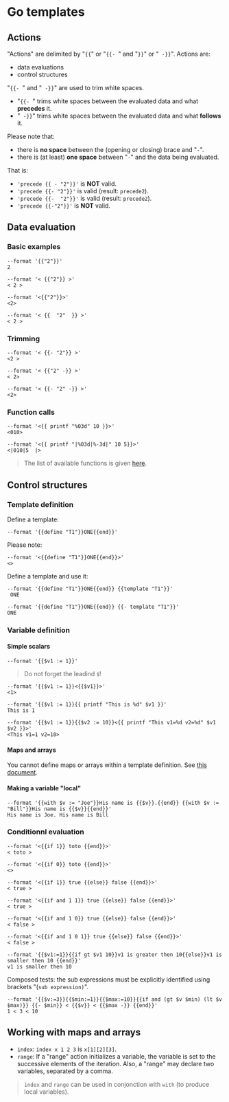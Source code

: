 # Go templates

## Actions

"Actions" are delimited by "`{{`" or "`{{- `" and "`}}`" or "` -}}`". Actions are:

* data evaluations
* control structures

"`{{- `" and "` -}}`" are used to trim white spaces.

* "`{{- `" trims white spaces between the evaluated data and what **precedes** it.
* "` -}}`" trims white spaces between the evaluated data and what **follows** it.

Please note that:

* there is **no space** between the (opening or closing) brace and "`-`".
* there is (at least) **one space** between "`-`" and the data being evaluated.

That is:

* `'precede {{ - "2"}}'` is **NOT** valid.
* `'precede {{- "2"}}'` is valid (result: `precede2`).
* `'precede {{-  "2"}}'` is valid (result: `precede2`).
* `'precede {{-"2"}}'` is **NOT** valid.

## Data evaluation

### Basic examples

    --format '{{"2"}}'
    2

    --format '< {{"2"}} >'
    < 2 >

    --format '<{{"2"}}>'
    <2>

    --format '< {{  "2"  }} >'
    < 2 >

### Trimming

    --format '< {{- "2"}} >'
    <2 >

    --format '< {{"2" -}} >'
    < 2>

    --format '< {{- "2" -}} >'
    <2>

### Function calls

    --format '<{{ printf "%03d" 10 }}>'
    <010>

    --format '<{{ printf "|%03d|%-3d|" 10 5}}>'
    <|010|5  |>

> The list of available functions is given [here](https://golang.org/pkg/text/template/).

## Control structures

### Template definition

Define a template:

    --format '{{define "T1"}}ONE{{end}}'

Please note:

    --format '<{{define "T1"}}ONE{{end}}>'
    <>

Define a template and use it:

    --format '{{define "T1"}}ONE{{end}} {{template "T1"}}'
     ONE

    --format '{{define "T1"}}ONE{{end}} {{- template "T1"}}'
    ONE

### Variable definition

#### Simple scalars

    --format '{{$v1 := 1}}'

> Do not forget the leadind `$`!

    --format '{{$v1 := 1}}<{{$v1}}>'
    <1>

    --format '{{$v1 := 1}}{{ printf "This is %d" $v1 }}'
    This is 1

    --format '{{$v1 := 1}}{{$v2 := 10}}<{{ printf "This v1=%d v2=%d" $v1 $v2 }}>'
    <This v1=1 v2=10>

#### Maps and arrays

You cannot define maps or arrays within a template definition. See [this document](https://stackoverflow.com/questions/25012467/golang-templates-how-to-define-array-in-a-variable).

#### Making a variable "local"

    --format '{{with $v := "Joe"}}His name is {{$v}}.{{end}} {{with $v := "Bill"}}His name is {{$v}}{{end}}'
    His name is Joe. His name is Bill

### Conditionnl evaluation

    --format '<{{if 1}} toto {{end}}>'
    < toto >

    --format '<{{if 0}} toto {{end}}>'
    <>

    --format '<{{if 1}} true {{else}} false {{end}}>'
    < true >

    --format '<{{if and 1 1}} true {{else}} false {{end}}>'
    < true >

    --format '<{{if and 1 0}} true {{else}} false {{end}}>'
    < false >

    --format '<{{if and 1 0 1}} true {{else}} false {{end}}>'
    < false >

    --format '{{$v1:=1}}{{if gt $v1 10}}v1 is greater then 10{{else}}v1 is smaller then 10 {{end}}'
    v1 is smaller then 10 

Composed tests: the sub expressions must be explicitly identified using brackets "(`sub expression)`".

    --format '{{$v:=3}}{{$min:=1}}{{$max:=10}}{{if and (gt $v $min) (lt $v $max)}} {{- $min}} < {{$v}} < {{$max -}} {{end}}'
    1 < 3 < 10

## Working with maps and arrays

* `index`: `index x 1 2 3` is `x[1][2][3]`.
* `range`: If a "range" action initializes a variable, the variable is set to the successive elements of the iteration. Also, a "range" may declare two variables, separated by a comma.

> `index` and `range` can be used in conjonction with `with` (to produce local variables).



